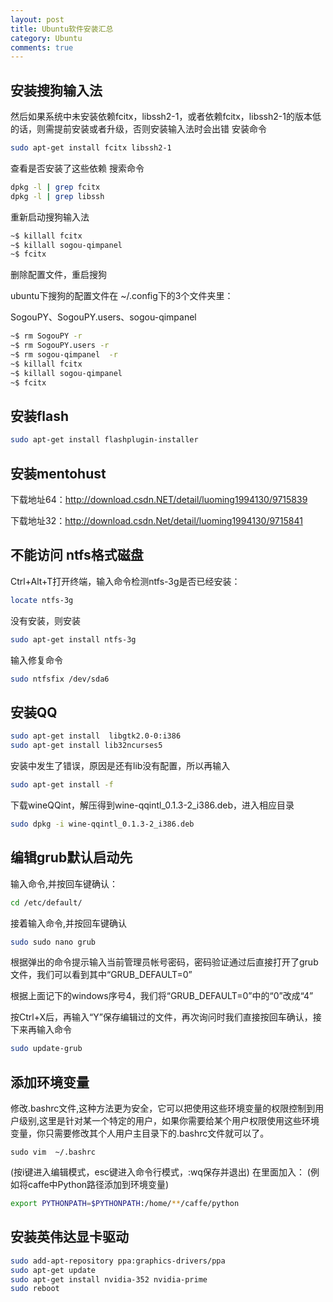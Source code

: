 ```yaml
---
layout: post
title: Ubuntu软件安装汇总
category: Ubuntu
comments: true
---
```



## 安装搜狗输入法


然后如果系统中未安装依赖fcitx，libssh2-1，或者依赖fcitx，libssh2-1的版本低的话，则需提前安装或者升级，否则安装输入法时会出错
安装命令

```sh
sudo apt-get install fcitx libssh2-1
```

查看是否安装了这些依赖
搜索命令

```sh
dpkg -l | grep fcitx
dpkg -l | grep libssh
```

重新启动搜狗输入法 

```sh
~$ killall fcitx 
~$ killall sogou-qimpanel 
~$ fcitx  
```

删除配置文件，重启搜狗

ubuntu下搜狗的配置文件在 ~/.config下的3个文件夹里：

SogouPY、SogouPY.users、sogou-qimpanel 

```sh
~$ rm SogouPY -r 
~$ rm SogouPY.users -r 
~$ rm sogou-qimpanel  -r 
~$ killall fcitx 
~$ killall sogou-qimpanel 
~$ fcitx
```

## 安装flash

```sh
sudo apt-get install flashplugin-installer
```

## 安装mentohust


下载地址64：http://download.csdn.NET/detail/luoming1994130/9715839

下载地址32：http://download.csdn.Net/detail/luoming1994130/9715841

## 不能访问 ntfs格式磁盘

Ctrl+Alt+T打开终端，输入命令检测ntfs-3g是否已经安装：

```sh
locate ntfs-3g
```

没有安装，则安装

```sh
sudo apt-get install ntfs-3g
```

输入修复命令

```sh
sudo ntfsfix /dev/sda6
```

## 安装QQ

```sh
sudo apt-get install  libgtk2.0-0:i386
sudo apt-get install lib32ncurses5
```

安装中发生了错误，原因是还有lib没有配置，所以再输入

```sh
sudo apt-get install -f
```

下载wineQQint，解压得到wine-qqintl_0.1.3-2_i386.deb，进入相应目录
```sh
sudo dpkg -i wine-qqintl_0.1.3-2_i386.deb
```

## 编辑grub默认启动先

输入命令,并按回车键确认：

```sh
cd /etc/default/
```

接着输入命令,并按回车键确认

```sh
sudo sudo nano grub
```

根据弹出的命令提示输入当前管理员帐号密码，密码验证通过后直接打开了grub文件，我们可以看到其中“GRUB_DEFAULT=0”

根据上面记下的windows序号4，我们将“GRUB_DEFAULT=0”中的“0”改成“4”

按Ctrl+X后，再输入“Y”保存编辑过的文件，再次询问时我们直接按回车确认，接下来再输入命令

```sh
sudo update-grub
```

## 添加环境变量

修改.bashrc文件,这种方法更为安全，它可以把使用这些环境变量的权限控制到用户级别,这里是针对某一个特定的用户，如果你需要给某个用户权限使用这些环境变量，你只需要修改其个人用户主目录下的.bashrc文件就可以了。

```sg
sudo vim  ~/.bashrc  
```

(按i键进入编辑模式，esc键进入命令行模式，:wq保存并退出)
在里面加入： (例如将caffe中Python路径添加到环境变量)

```sh
export PYTHONPATH=$PYTHONPATH:/home/**/caffe/python
```

## 安装英伟达显卡驱动

```sh
sudo add-apt-repository ppa:graphics-drivers/ppa
sudo apt-get update
sudo apt-get install nvidia-352 nvidia-prime
sudo reboot
```

